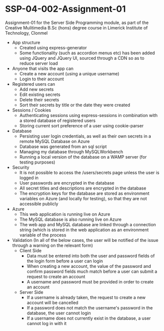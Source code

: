 # SSP-04-002-Assignment-01

Assignment-01 for the Server Side Programming module, as part of the Creative Mulitimedia B.Sc (hons) degree course in Limerick Institute of Technology, Clonmel

- App structure
    - Created using express-generator
    - Some functionality (such as accordion menus etc) has been added using JQuery and JQuery UI, sourced through a CDN so as to reduce server load
- Anyone that visits the app can
    - Create a new account (using a unique username)
    - Login to their account
- Registered users can
    - Add new secrets
    - Edit existing secrets
    - Delete their secrets
    - Sort their secrets by title or the date they were created
- Sessions / Cookies
    - Authenticating sessions using express-sessions in combination with a stored database of registered users
    - Storing current sort preference of a user using cookie-parser
- Database
    - Persisting user login credentials, as well as their own secrets in a remote MySQL Database on Azure
    - Database was generated from an sql script
    - Managing my database through MySQLWorkbench
    - Running a local version of the database on a WAMP server (for testing purposes)
- Security
    - It is not possible to access the /users/secrets page unless the user is logged in
    - User passwords are encrypted in the database
    - All secret titles and descriptions are encrypted in the database
    - The encryption keys for the database are stored as environment variables on Azure (and locally for testing), so that they are not accessible publicly
- Azure
    - This web application is running live on Azure
    - The MySQL database is also running live on Azure
    - The web app and MySQL database are linked through a connection string (which is stored in the web application as an environment variable of the process
- Validation (In all of the below cases, the user will be notified of the issue through a warning on the relevant form)
    - Client Side
        - Data must be entered into both the user and password fields of the login form before a user can login
        - When creating a new account, the value of the password and confirm password fields much match before a user can submit a request to create an account
        - A username and password must be provided in order to create an account
    - Server Side
        - If a username is already taken, the request to create a new account will be cancelled
        - If a password does not match the username's password in the database, the user cannot login
        - If a username does not currently exist in the database, a user cannot log in with it